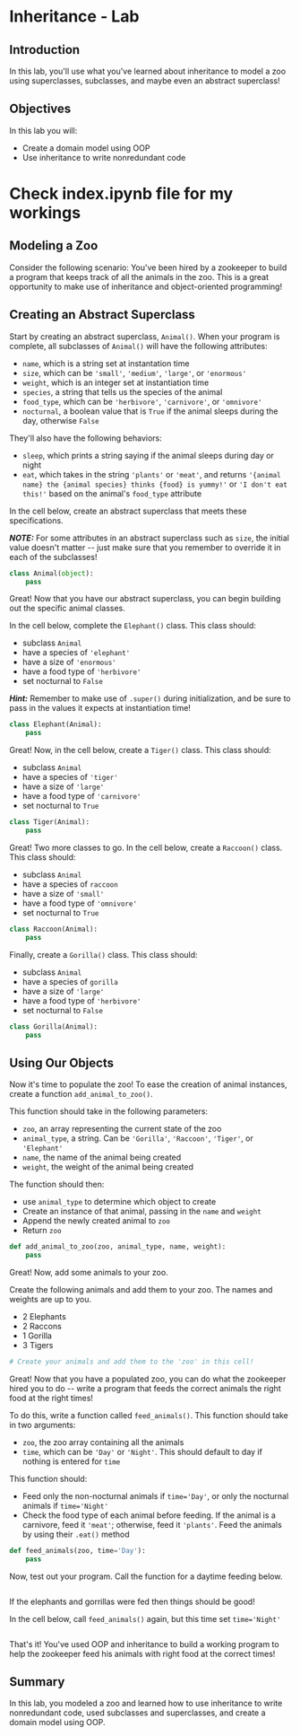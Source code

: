 
# Inheritance - Lab

## Introduction

In this lab, you'll use what you've learned about inheritance to model a zoo using superclasses, subclasses, and maybe even an abstract superclass!

## Objectives

In this lab you will: 

- Create a domain model using OOP 
- Use inheritance to write nonredundant code 

# Check index.ipynb file for my workings

## Modeling a Zoo

Consider the following scenario:  You've been hired by a zookeeper to build a program that keeps track of all the animals in the zoo.  This is a great opportunity to make use of inheritance and object-oriented programming!

## Creating an Abstract Superclass

Start by creating an abstract superclass, `Animal()`.  When your program is complete, all subclasses of `Animal()` will have the following attributes:

* `name`, which is a string set at instantation time
* `size`, which can be `'small'`, `'medium'`, `'large'`, or `'enormous'` 
* `weight`, which is an integer set at instantiation time 
* `species`, a string that tells us the species of the animal
* `food_type`, which can be `'herbivore'`, `'carnivore'`, or `'omnivore'`
* `nocturnal`, a boolean value that is `True` if the animal sleeps during the day, otherwise `False`

They'll also have the following behaviors:

* `sleep`, which prints a string saying if the animal sleeps during day or night
* `eat`, which takes in the string `'plants'` or `'meat'`, and returns `'{animal name} the {animal species} thinks {food} is yummy!'` or `'I don't eat this!'` based on the animal's `food_type` attribute 

In the cell below, create an abstract superclass that meets these specifications.

**_NOTE:_** For some attributes in an abstract superclass such as `size`, the initial value doesn't matter -- just make sure that you remember to override it in each of the subclasses!


```python
class Animal(object):
    pass
```

Great! Now that you have our abstract superclass, you can begin building out the specific animal classes.

In the cell below, complete the `Elephant()` class.  This class should:

* subclass `Animal` 
* have a species of `'elephant'` 
* have a size of `'enormous'` 
* have a food type of `'herbivore'` 
* set nocturnal to `False` 

**_Hint:_** Remember to make use of `.super()` during initialization, and be sure to pass in the values it expects at instantiation time!


```python
class Elephant(Animal):
    pass
```

Great! Now, in the cell below, create a `Tiger()` class.  This class should: 

* subclass `Animal` 
* have a species of `'tiger'` 
* have a size of `'large'` 
* have a food type of `'carnivore'` 
* set nocturnal to `True` 


```python
class Tiger(Animal):
    pass
```

Great! Two more classes to go. In the cell below, create a `Raccoon()` class. This class should:

* subclass `Animal` 
* have a species of `raccoon` 
* have a size of `'small'` 
* have a food type of `'omnivore'` 
* set nocturnal to `True` 


```python
class Raccoon(Animal):
    pass
```

Finally, create a `Gorilla()` class. This class should:

* subclass `Animal` 
* have a species of `gorilla` 
* have a size of `'large'` 
* have a food type of `'herbivore'` 
* set nocturnal to `False` 


```python
class Gorilla(Animal):
    pass
```

## Using Our Objects

Now it's time to populate the zoo! To ease the creation of animal instances, create a function `add_animal_to_zoo()`.

This function should take in the following parameters:

* `zoo`, an array representing the current state of the zoo 
* `animal_type`, a string.  Can be `'Gorilla'`, `'Raccoon'`, `'Tiger'`, or `'Elephant'` 
* `name`, the name of the animal being created 
* `weight`, the weight of the animal being created 

The function should then:

* use `animal_type` to determine which object to create
* Create an instance of that animal, passing in the `name` and `weight`
* Append the newly created animal to `zoo`
* Return `zoo`


```python
def add_animal_to_zoo(zoo, animal_type, name, weight):
    pass
```

Great! Now, add some animals to your zoo. 

Create the following animals and add them to your zoo.  The names and weights are up to you.

* 2 Elephants
* 2 Raccons
* 1 Gorilla
* 3 Tigers


```python
# Create your animals and add them to the 'zoo' in this cell!
```

Great! Now that you have a populated zoo, you can do what the zookeeper hired you to do -- write a program that feeds the correct animals the right food at the right times!

To do this, write a function called `feed_animals()`. This function should take in two arguments:

* `zoo`, the zoo array containing all the animals
* `time`, which can be `'Day'` or `'Night'`.  This should default to day if nothing is entered for `time` 

This function should:

* Feed only the non-nocturnal animals if `time='Day'`, or only the nocturnal animals if `time='Night'`
* Check the food type of each animal before feeding.  If the animal is a carnivore, feed it `'meat'`; otherwise, feed it `'plants'`. Feed the animals by using their `.eat()` method 


```python
def feed_animals(zoo, time='Day'):
    pass
```

Now, test out your program.  Call the function for a daytime feeding below.


```python

```

If the elephants and gorrillas were fed then things should be good!

In the cell below, call `feed_animals()` again, but this time set `time='Night'`


```python

```

That's it! You've used OOP and inheritance to build a working program to help the zookeeper feed his animals with right food at the correct times!

## Summary

In this lab, you modeled a zoo and learned how to use inheritance to write nonredundant code, used subclasses and superclasses, and create a domain model using OOP.
